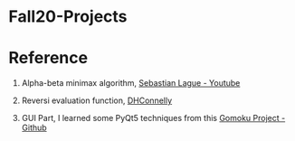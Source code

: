 # Fall20-Projects

# Reference

1. Alpha-beta minimax algorithm, [Sebastian Lague - Youtube](https://www.youtube.com/watch?v=l-hh51ncgDI)

2. Reversi evaluation function, [DHConnelly](http://dhconnelly.com/paip-python/docs/paip/othello.html)

3. GUI Part, I learned some PyQt5 techniques from this [Gomoku Project - Github](https://github.com/ColinFred/GoBang#gobang)


